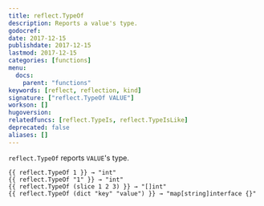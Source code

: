 ```yaml
---
title: reflect.TypeOf
description: Reports a value's type.
godocref:
date: 2017-12-15
publishdate: 2017-12-15
lastmod: 2017-12-15
categories: [functions]
menu:
  docs:
    parent: "functions"
keywords: [reflect, reflection, kind]
signature: ["reflect.TypeOf VALUE"]
workson: []
hugoversion:
relatedfuncs: [reflect.TypeIs, reflect.TypeIsLike]
deprecated: false
aliases: []
---
```


`reflect.TypeOf` reports `VALUE`'s type.

    {{ reflect.TypeOf 1 }} → "int"
    {{ reflect.TypeOf "1" }} → "int"
    {{ reflect.TypeOf (slice 1 2 3) }} → "[]int"
    {{ reflect.TypeOf (dict "key" "value") }} → "map[string]interface {}"


